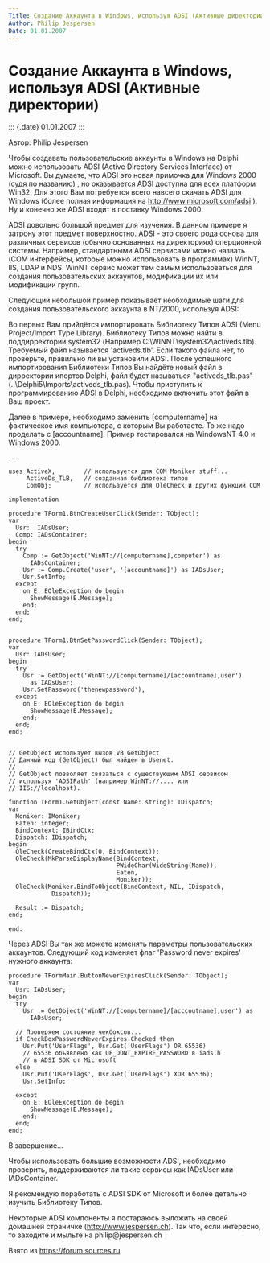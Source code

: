 ```yaml
---
Title: Создание Аккаунта в Windows, используя ADSI (Активные директории)
Author: Philip Jespersen
Date: 01.01.2007
---
```



Создание Аккаунта в Windows, используя ADSI (Активные директории)
=================================================================

::: {.date}
01.01.2007
:::

Автор: Philip Jespersen

Чтобы создавать пользовательские аккаунты в Windows на Delphi можно
использовать ADSI (Active Directory Services Interface) от Microsoft. Вы
думаете, что ADSI это новая примочка для Windows 2000 (судя по названию)
, но оказывается ADSI доступна для всех платформ Win32. Для этого Вам
потребуется всего навсего скачать ADSI для Windows (более полная
информация на http://www.microsoft.com/adsi ). Ну и конечно же ADSI
входит в поставку Windows 2000.

ADSI довольно большой предмет для изучения. В данном примере я затрону
этот предмет поверхностно. ADSI - это своего рода основа для различных
сервисов (обычно основанных на директориях) оперционной системы.
Например, стандартными ADSI сервисами можно назвать (COM интерфейсы,
которые можно использовать в программах)  WinNT, IIS, LDAP и NDS. WinNT
сервис может тем самым использоваться для создания пользовательских
аккаунтов, модификации их или модификации групп.

Следующий небольшой пример показывает необходимые шаги для создания
пользовательского аккаунта в NT/2000, используя ADSI:

Во первых Вам прийдётся импортировать Библиотеку Типов ADSI (Menu
Project/Import Type Library). Библиотеку Типов можно найти в
поддирректории system32 (Например C:\\WINNT\\system32\\activeds.tlb).
Требуемый файл называется \'activeds.tlb\'. Если такого файла нет, то
проверьте, правильно ли вы установили ADSI. После успешного
импортирования Библиотеки Типов Вы найдёте новый файл в дирректории
ипортов Delphi, файл будет называться "activeds\_tlb.pas"
(..\\Delphi5\\Imports\\activeds\_tlb.pas). Чтобы приступить к
программированию ADSI в Delphi, необходимо включить этот файл в Ваш
проект.

Далее в примере, необходимо заменить \[computername\] на фактическое имя
компьютера, с которым Вы работаете. То же надо проделать с
\[accountname\]. Пример тестировался на WindowsNT 4.0 и Windows 2000.

    ... 
     
    uses ActiveX,        // используется для COM Moniker stuff... 
         ActiveDs_TLB,   // созданная библиотека типов 
         ComObj;         // используется для OleCheck и других функций COM 
     
    implementation 
     
    procedure TForm1.BtnCreateUserClick(Sender: TObject); 
    var 
      Usr:  IADsUser; 
      Comp: IADsContainer; 
    begin 
      try 
        Comp := GetObject('WinNT://[computername],computer') as 
          IADsContainer; 
        Usr := Comp.Create('user', '[accountname]') as IADsUser; 
        Usr.SetInfo; 
      except 
        on E: EOleException do begin 
          ShowMessage(E.Message); 
        end; 
      end; 
    end; 
     
     
    procedure TForm1.BtnSetPasswordClick(Sender: TObject); 
    var 
      Usr: IADsUser; 
    begin 
      try 
        Usr := GetObject('WinNT://[computername]/[accountname],user') 
          as IADsUser; 
        Usr.SetPassword('thenewpassword'); 
      except 
        on E: EOleException do begin 
          ShowMessage(E.Message); 
        end; 
      end; 
    end; 
     
     
    // GetObject использует вызов VB GetObject 
    // Данный код (GetObject) был найден в Usenet.   
    // 
    // GetObject позволяет связаться с существующим ADSI сервисом 
    // используя 'ADSIPath' (например WinNT://.... или 
    // IIS://localhost). 
     
    function TForm1.GetObject(const Name: string): IDispatch; 
    var 
      Moniker: IMoniker; 
      Eaten: integer; 
      BindContext: IBindCtx; 
      Dispatch: IDispatch; 
    begin 
      OleCheck(CreateBindCtx(0, BindContext)); 
      OleCheck(MkParseDisplayName(BindContext, 
                                  PWideChar(WideString(Name)), 
                                  Eaten, 
                                  Moniker)); 
      OleCheck(Moniker.BindToObject(BindContext, NIL, IDispatch, 
                Dispatch)); 
     
      Result := Dispatch; 
    end; 
     
    end. 

Через ADSI Вы так же можете изменять параметры пользовательских
аккаунтов. Следующий код изменяет флаг \'Password never expires\'
нужного аккаунта:

    procedure TFormMain.ButtonNeverExpiresClick(Sender: TObject); 
    var 
      Usr: IADsUser; 
    begin 
      try 
        Usr := GetObject('WinNT://[computername]/[acccoutname],user') as 
          IADsUser; 
     
      // Проверяем состояние чекбоксов... 
      if CheckBoxPasswordNeverExpires.Checked then 
        Usr.Put('UserFlags', Usr.Get('UserFlags') OR 65536) 
        // 65536 объявлено как UF_DONT_EXPIRE_PASSWORD в iads.h   
        // в ADSI SDK от Microsoft 
      else 
        Usr.Put('UserFlags', Usr.Get('UserFlags') XOR 65536);   
        Usr.SetInfo; 
     
      except 
        on E: EOleException do begin 
          ShowMessage(E.Message); 
        end; 
      end; 
    end; 

В завершение...

Чтобы использовать большие возможности ADSI, необходимо проверить,
поддерживаются ли такие сервисы как IADsUser или IADsContainer.

Я рекомендую поработать с ADSI SDK от Microsoft и более детально изучить
Библиотеку Типов.

Некоторые ADSI компоненты я постараюсь выложить на своей домашней
страничке (http://www.jespersen.ch). Так что, если интересно, то
заходите и мыльте на philip\@jespersen.ch

Взято из <https://forum.sources.ru>
